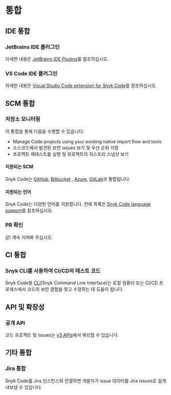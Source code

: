 # 통합

## IDE 통합

### JetBrains IDE 플러그인

자세한 내용은 [JetBrains IDE Plugins](https://docs.snyk.io/integrations/ide-tools/jetbrains-plugins)를 참조하십시오.

### VS Code IDE 플러그인

자세한 내용은 [Visual Studio Code extension for Snyk Code](../../../features/integrations/ide-tools/visual-studio-code-extension-for-snyk-code.md)를 참조하십시오.

## SCM 통합

### 저장소 모니터링

이 통합을 통해 다음을 수행할 수 있습니다:

* Manage Code projects using your existing native import flow and tools
* 소스코드에서 발견된 보안 issues 보기 및 우선 순위 지정
* 프로젝트 재테스트를 실행 및 프로젝트의 히스토리 스냅샷 보기

#### 지원되는 SCM

Snyk Code는 [GitHub](https://docs.snyk.io/integrations/git-repository-scm-integrations/github-integration), [Bitbucket](https://docs.snyk.io/integrations/git-repository-scm-integrations/bitbucket-cloud-integration) , [Azure](https://docs.snyk.io/integrations/git-repository-scm-integrations/azure-repos-integration), [GitLab](https://docs.snyk.io/integrations/git-repository-scm-integrations/gitlab-integration)과 통합됩니다.

#### 지원되는 언어

Snyk Code는 다양한 언어를 지원합니다. 전체 목록은  [Snyk Code language support](https://docs.snyk.io/snyk-code/snyk-code-language-and-framework-support)를 참조하십시오.

### PR 확인

곧! 계속 지켜봐 주십시오.

## CI 통합

### Snyk CLI를 사용하여 CI/CD의 테스트 코드

Snyk Code용 [CLI](../../../features/snyk-cli/)(Snyk Command Line Interface)는 로컬 컴퓨터 또는 CI/CD 프로세스에서 코드의 보안 결함을 찾고 수정하는 데 도움이 됩니다.

## API 및 확장성

### 공개 API

코드 프로젝트 및 issues는 [v3 APIs](https://apidocs.snyk.io/?version=2021-11-03%7Eexperimental#overview)에서 쿼리할 수 있습니다.

## 기타 통합

### Jira 통합

Snyk Code를 Jira 인스턴스와 연결하면 개발자가 issue 데이터를 Jira issues로 쉽게 내보낼 수 있습니다.
